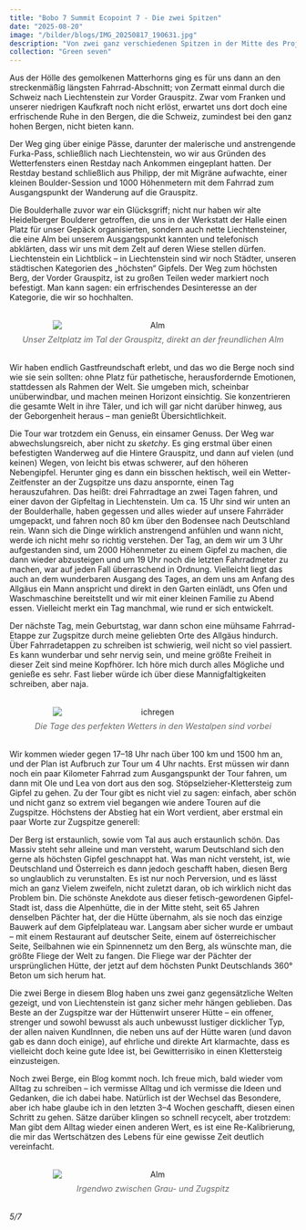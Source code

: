 ```yaml
---
title: "Bobo 7 Summit Ecopoint 7 - Die zwei Spitzen"
date: "2025-08-20"
image: "/bilder/blogs/IMG_20250817_190631.jpg"
description: "Von zwei ganz verschiedenen Spitzen in der Mitte des Projektes."
collection: "Green seven"
---
```



Aus der Hölle des gemolkenen Matterhorns ging es für uns dann an den streckenmäßig längsten Fahrrad-Abschnitt; von Zermatt einmal durch die Schweiz nach Liechtenstein zur Vorder Grauspitz. Zwar vom Franken und unserer niedrigen Kaufkraft noch nicht erlöst, erwartet uns dort doch eine erfrischende Ruhe in den Bergen, die die Schweiz, zumindest bei den ganz hohen Bergen, nicht bieten kann.  

Der Weg ging über einige Pässe, darunter der malerische und anstrengende Furka-Pass, schließlich nach Liechtenstein, wo wir aus Gründen des Wetterfensters einen Restday nach Ankommen eingeplant hatten. Der Restday bestand schließlich aus Philipp, der mit Migräne aufwachte, einer kleinen Boulder-Session und 1000 Höhenmetern mit dem Fahrrad zum Ausgangspunkt der Wanderung auf die Grauspitz.  

Die Boulderhalle zuvor war ein Glücksgriff; nicht nur haben wir alte Heidelberger Boulderer getroffen, die uns in der Werkstatt der Halle einen Platz für unser Gepäck organisierten, sondern auch nette Liechtensteiner, die eine Alm bei unserem Ausgangspunkt kannten und telefonisch abklärten, dass wir uns mit dem Zelt auf deren Wiese stellen dürfen. Liechtenstein ein Lichtblick – in Liechtenstein sind wir noch Städter, unseren städtischen Kategorien des „höchsten“ Gipfels. Der Weg zum höchsten Berg, der Vorder Grauspitz, ist zu großen Teilen weder markiert noch befestigt. Man kann sagen: ein erfrischendes Desinteresse an der Kategorie, die wir so hochhalten.  


<figure style="margin: 2rem 0; text-align: center;">
  <img src="/bilder/blogs/IMG_20250817_190631.jpg" alt="Alm" style="display: block; margin: 0 auto; max-width: 70%; height: auto;" />
  <figcaption style="font-size: 0.9rem; color: #666; font-style: italic; margin-top: 0.5rem;">Unser Zeltplatz im Tal der Grauspitz, direkt an der freundlichen Alm 
  </figcaption>
</figure>

Wir haben endlich Gastfreundschaft erlebt, und das wo die Berge noch sind wie sie sein sollten: ohne Platz für pathetische, herausfordernde Emotionen, stattdessen als Rahmen der Welt. Sie umgeben mich, scheinbar unüberwindbar, und machen meinen Horizont einsichtig. Sie konzentrieren die gesamte Welt in ihre Täler, und ich will gar nicht darüber hinweg, aus der Geborgenheit heraus – man genießt Übersichtlichkeit.  

Die Tour war trotzdem ein Genuss, ein einsamer Genuss. Der Weg war abwechslungsreich, aber nicht zu *sketchy*. Es ging erstmal über einen befestigten Wanderweg auf die Hintere Grauspitz, und dann auf vielen (und keinen) Wegen, von leicht bis etwas schwerer, auf den höheren Nebengipfel. Herunter ging es dann ein bisschen hektisch, weil ein Wetter-Zeitfenster an der Zugspitze uns dazu anspornte, einen Tag herauszufahren. Das heißt: drei Fahrradtage an zwei Tagen fahren, und einer davon der Gipfeltag in Liechtenstein. Um ca. 15 Uhr sind wir unten an der Boulderhalle, haben gegessen und alles wieder auf unsere Fahrräder umgepackt, und fahren noch 80 km über den Bodensee nach Deutschland rein. Wann sich die Dinge wirklich anstrengend anfühlen und wann nicht, werde ich nicht mehr so richtig verstehen. Der Tag, an dem wir um 3 Uhr aufgestanden sind, um 2000 Höhenmeter zu einem Gipfel zu machen, die dann wieder abzusteigen und um 19 Uhr noch die letzten Fahrradmeter zu machen, war auf jeden Fall überraschend in Ordnung. Vielleicht liegt das auch an dem wunderbaren Ausgang des Tages, an dem uns am Anfang des Allgäus ein Mann anspricht und direkt in den Garten einlädt, uns Ofen und Waschmaschine bereitstellt und wir mit einer kleinen Familie zu Abend essen. Vielleicht merkt ein Tag manchmal, wie rund er sich entwickelt.  

Der nächste Tag, mein Geburtstag, war dann schon eine mühsame Fahrrad-Etappe zur Zugspitze durch meine geliebten Orte des Allgäus hindurch. Über Fahrradetappen zu schreiben ist schwierig, weil nicht so viel passiert. Es kann wunderbar und sehr nervig sein, und meine größte Freiheit in dieser Zeit sind meine Kopfhörer. Ich höre mich durch alles Mögliche und genieße es sehr. Fast lieber würde ich über diese Mannigfaltigkeiten schreiben, aber naja.

  
<figure style="margin: 2rem 0; text-align: center;">
  <img src="/bilder/blogs/IMG_20250816_120135.jpg" alt="ichregen" style="display: block; margin: 0 auto; max-width: 70%; height: auto;" />
  <figcaption style="font-size: 0.9rem; color: #666; font-style: italic; margin-top: 0.5rem;">Die Tage des perfekten Wetters in den Westalpen sind vorbei
  </figcaption>
</figure>

Wir kommen wieder gegen 17–18 Uhr nach über 100 km und 1500 hm an, und der Plan ist Aufbruch zur Tour um 4 Uhr nachts. Erst müssen wir dann noch ein paar Kilometer Fahrrad zum Ausgangspunkt der Tour fahren, um dann mit Ole und Lea von dort aus den sog. Stöpselzieher-Klettersteig zum Gipfel zu gehen. Zu der Tour gibt es nicht viel zu sagen: einfach, aber schön und nicht ganz so extrem viel begangen wie andere Touren auf die Zugspitze. Höchstens der Abstieg hat ein Wort verdient, aber erstmal ein paar Worte zur Zugspitze generell:  

Der Berg ist erstaunlich, sowie vom Tal aus auch erstaunlich schön. Das Massiv steht sehr alleine und man versteht, warum Deutschland sich den gerne als höchsten Gipfel geschnappt hat. Was man nicht versteht, ist, wie Deutschland und Österreich es dann jedoch geschafft haben, diesen Berg so unglaublich zu verunstalten. Es ist nur noch Perversion, und es lässt mich an ganz Vielem zweifeln, nicht zuletzt daran, ob ich wirklich nicht das Problem bin. Die schönste Anekdote aus dieser fetisch-gewordenen Gipfel-Stadt ist, dass die Alpenhütte, die in der Mitte steht, seit 65 Jahren denselben Pächter hat, der die Hütte übernahm, als sie noch das einzige Bauwerk auf dem Gipfelplateau war. Langsam aber sicher wurde er umbaut – mit einem Restaurant auf deutscher Seite, einem auf österreichischer Seite, Seilbahnen wie ein Spinnennetz um den Berg, als wünschte man, die größte Fliege der Welt zu fangen. Die Fliege war der Pächter der ursprünglichen Hütte, der jetzt auf dem höchsten Punkt Deutschlands 360° Beton um sich herum hat.  

Die zwei Berge in diesem Blog haben uns zwei ganz gegensätzliche Welten gezeigt, und von Liechtenstein ist ganz sicher mehr hängen geblieben. Das Beste an der Zugspitze war der Hüttenwirt unserer Hütte – ein offener, strenger und sowohl bewusst als auch unbewusst lustiger dicklicher Typ, der allen naiven KundInnen, die neben uns auf der Hütte waren (und davon gab es dann doch einige), auf ehrliche und direkte Art klarmachte, dass es vielleicht doch keine gute Idee ist, bei Gewitterrisiko in einen Klettersteig einzusteigen.  

Noch zwei Berge, ein Blog kommt noch. Ich freue mich, bald wieder vom Alltag zu schreiben – ich vermisse Alltag und ich vermisse die Ideen und Gedanken, die ich dabei habe. Natürlich ist der Wechsel das Besondere, aber ich habe glaube ich in den letzten 3–4 Wochen geschafft, diesen einen Schritt zu gehen. Sätze darüber klingen so schnell recycelt, aber trotzdem: Man gibt dem Alltag wieder einen anderen Wert, es ist eine Re-Kalibrierung, die mir das Wertschätzen des Lebens für eine gewisse Zeit deutlich vereinfacht.  


<figure style="margin: 2rem 0; text-align: center;">
  <img src="/bilder/blogs/IMG_20250819_125141.jpg" alt="Alm" style="display: block; margin: 0 auto; max-width: 70%; height: auto;" />
  <figcaption style="font-size: 0.9rem; color: #666; font-style: italic; margin-top: 0.5rem;">Irgendwo zwischen Grau- und Zugspitz
  </figcaption>
</figure>



*5/7*